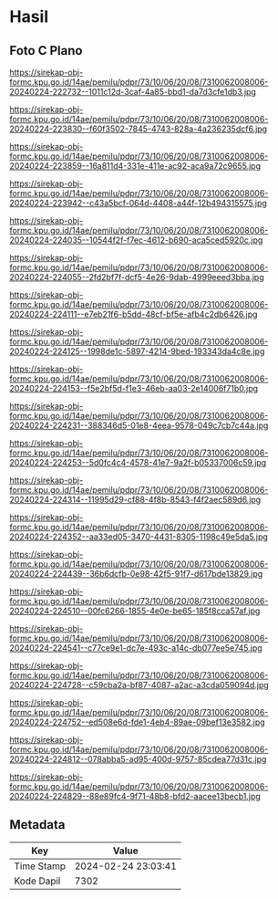 # Hasil

## Foto C Plano

https://sirekap-obj-formc.kpu.go.id/14ae/pemilu/pdpr/73/10/06/20/08/7310062008006-20240224-222732--1011c12d-3caf-4a85-bbd1-da7d3cfe1db3.jpg

https://sirekap-obj-formc.kpu.go.id/14ae/pemilu/pdpr/73/10/06/20/08/7310062008006-20240224-223830--f60f3502-7845-4743-828a-4a236235dcf6.jpg

https://sirekap-obj-formc.kpu.go.id/14ae/pemilu/pdpr/73/10/06/20/08/7310062008006-20240224-223859--16a811d4-331e-411e-ac92-aca9a72c9655.jpg

https://sirekap-obj-formc.kpu.go.id/14ae/pemilu/pdpr/73/10/06/20/08/7310062008006-20240224-223942--c43a5bcf-064d-4408-a44f-12b494315575.jpg

https://sirekap-obj-formc.kpu.go.id/14ae/pemilu/pdpr/73/10/06/20/08/7310062008006-20240224-224035--10544f2f-f7ec-4612-b690-aca5ced5920c.jpg

https://sirekap-obj-formc.kpu.go.id/14ae/pemilu/pdpr/73/10/06/20/08/7310062008006-20240224-224055--2fd2bf7f-dcf5-4e26-9dab-4999eeed3bba.jpg

https://sirekap-obj-formc.kpu.go.id/14ae/pemilu/pdpr/73/10/06/20/08/7310062008006-20240224-224111--e7eb21f6-b5dd-48cf-bf5e-afb4c2db6426.jpg

https://sirekap-obj-formc.kpu.go.id/14ae/pemilu/pdpr/73/10/06/20/08/7310062008006-20240224-224125--1998de1c-5897-4214-9bed-193343da4c8e.jpg

https://sirekap-obj-formc.kpu.go.id/14ae/pemilu/pdpr/73/10/06/20/08/7310062008006-20240224-224153--f5e2bf5d-f1e3-46eb-aa03-2e14006f71b0.jpg

https://sirekap-obj-formc.kpu.go.id/14ae/pemilu/pdpr/73/10/06/20/08/7310062008006-20240224-224231--388346d5-01e8-4eea-9578-049c7cb7c44a.jpg

https://sirekap-obj-formc.kpu.go.id/14ae/pemilu/pdpr/73/10/06/20/08/7310062008006-20240224-224253--5d0fc4c4-4578-41e7-9a2f-b05337006c59.jpg

https://sirekap-obj-formc.kpu.go.id/14ae/pemilu/pdpr/73/10/06/20/08/7310062008006-20240224-224314--11995d29-cf88-4f8b-8543-f4f2aec589d6.jpg

https://sirekap-obj-formc.kpu.go.id/14ae/pemilu/pdpr/73/10/06/20/08/7310062008006-20240224-224352--aa33ed05-3470-4431-8305-1198c49e5da5.jpg

https://sirekap-obj-formc.kpu.go.id/14ae/pemilu/pdpr/73/10/06/20/08/7310062008006-20240224-224439--36b6dcfb-0e98-42f5-91f7-d617bde13829.jpg

https://sirekap-obj-formc.kpu.go.id/14ae/pemilu/pdpr/73/10/06/20/08/7310062008006-20240224-224510--00fc6266-1855-4e0e-be65-185f8cca57af.jpg

https://sirekap-obj-formc.kpu.go.id/14ae/pemilu/pdpr/73/10/06/20/08/7310062008006-20240224-224541--c77ce9e1-dc7e-493c-a14c-db077ee5e745.jpg

https://sirekap-obj-formc.kpu.go.id/14ae/pemilu/pdpr/73/10/06/20/08/7310062008006-20240224-224728--c59cba2a-bf87-4087-a2ac-a3cda059094d.jpg

https://sirekap-obj-formc.kpu.go.id/14ae/pemilu/pdpr/73/10/06/20/08/7310062008006-20240224-224752--ed508e6d-fde1-4eb4-89ae-09bef13e3582.jpg

https://sirekap-obj-formc.kpu.go.id/14ae/pemilu/pdpr/73/10/06/20/08/7310062008006-20240224-224812--078abba5-ad95-400d-9757-85cdea77d31c.jpg

https://sirekap-obj-formc.kpu.go.id/14ae/pemilu/pdpr/73/10/06/20/08/7310062008006-20240224-224829--88e89fc4-9f71-48b8-bfd2-aacee13becb1.jpg


## Metadata

| Key        | Value               |
| ---------- | ------------------- |
| Time Stamp | 2024-02-24 23:03:41 |
| Kode Dapil | 7302                |



